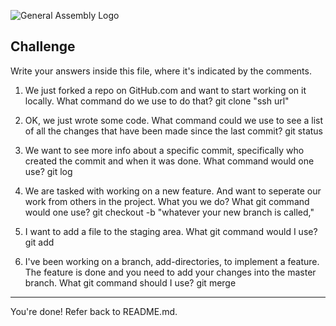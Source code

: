 ![General Assembly Logo](http://i.imgur.com/ke8USTq.png)

## Challenge

Write your answers inside this file, where it's indicated by the comments.

1. We just forked a repo on GitHub.com and want to start working on it locally. What command do we use to do that?
git clone "ssh url"

2. OK, we just wrote some code. What command could we use to see a list of all the changes that have been made since the last commit?
git status

3. We want to see more info about a specific commit, specifically who created the commit and when it was done. What command would one use?
git log

4. We are tasked with working on a new feature. And want to seperate our work from others in the project. What you we do? What git command would one use?
git checkout -b "whatever your new branch is called,"


5. I want to add a file to the staging area. What git command would I use?
git add

6. I've been working on a branch, add-directories, to implement a feature. The feature is done and you need to add your changes into the master branch. What git command should I use?
git merge


<hr>

You're done! Refer back to README.md.
